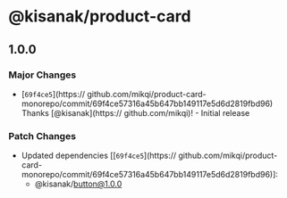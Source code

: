 # @kisanak/product-card

## 1.0.0

### Major Changes

- [`69f4ce5`](https:// github.com/mikqi/product-card-monorepo/commit/69f4ce57316a45b647bb149117e5d6d2819fbd96) Thanks [@kisanak](https:// github.com/mikqi)! - Initial release

### Patch Changes

- Updated dependencies [[`69f4ce5`](https:// github.com/mikqi/product-card-monorepo/commit/69f4ce57316a45b647bb149117e5d6d2819fbd96)]:
  - @kisanak/button@1.0.0
